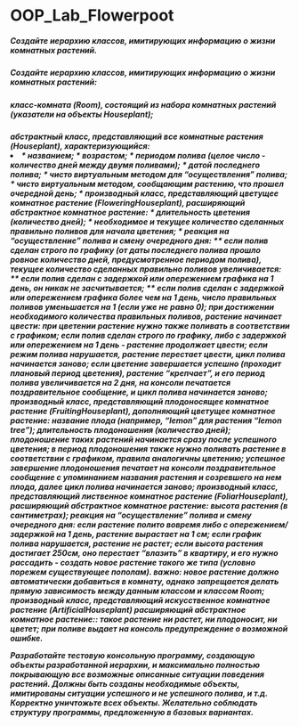 # OOP_Lab_Flowerpoot
<h5> Создайте иерархию классов, имитирующих информацию о жизни комнатных растений.

<h5> Создайте иерархию классов, имитирующих информацию о жизни комнатных растений:
 <h5>класc-комната (Room), состоящий из набора комнатных растений (указатели на объекты Houseplant);
 <h5>абстрактный класс, представляющий все комнатные растения (Houseplant), характеризующийся:
<li>
* названием;
* возрастом;
* периодом полива (целое число - количество дней между двумя поливами);
* датой последнего полива;
* чисто виртуальным методом для “осуществления” полива;
* чисто виртуальным методом, сообщающим растению, что прошел очередной день;
* производный класс, представляющий цветущее комнатное растение (FloweringHouseplant), расширяющий абстрактное комнатное растение:
* длительность цветения (количество дней);
* необходимое и текущее количество сделанных правильно поливов для начала цветения;
* реакция на “осуществление” полива и смену очередного дня:
** если полив сделан строго по графику (от даты последнего полива прошло ровное количество дней, предусмотренное периодом полива), текущее количество сделанных правильно поливов увеличивается:
** если полив сделан с задержкой или опережением графика на 1 день, он никак не засчитывается;
** если полив сделан с задержкой или опережением графика более чем на 1 день, число правильных поливов уменьшается на 1 (если уже не равно 0);
при достижении необходимого количества правильных поливов, растение начинает цвести:
при цветении растение нужно также поливать в соответствии с графиком;
если полив сделан строго по графику, либо с задержкой или опережением на 1 день - растение продолжает цвести;
если режим полива нарушается, растение перестает цвести, цикл полива начинается заново;
если цветение завершается успешно (проходит плановый период цветения), растение “крепчает”, и его период полива увеличивается на 2 дня, на консоли печатается поздравительное сообщение, и цикл полива начинается заново;
производный класс, представляющий плодоносящее комнатное растение (FruitingHouseplant), дополняющий цветущее комнатное растение:
название плода (например, “lemon” для растения “lemon tree”);
длительность плодоношения (количество дней);
плодоношение таких растений начинается сразу после успешного цветения;
в период плодоношения также нужно поливать растение в соответствии с графиком, правила аналогичны цветению;
успешное завершение плодоношения печатает на консоли поздравительное сообщение с упоминанием названия растения и созревшего на нем плода, далее цикл полива начинается заново;
производный класс, представляющий лиственное комнатное растение (FoliarHouseplant), расширяющий абстрактное комнатное растение:
высота растения (в сантиметрах);
реакция на “осуществление” полива и смену очередного дня:
если растение полито вовремя либо с опережением/задержкой на 1 день, растение вырастает на 1 см;
если график полива нарушается, растение не растет;
если высота растения достигает 250см, оно перестает “влазить” в квартиру, и его нужно рассадить - создать новое растение такого же типа (условно порежем существующее пополам).
важно: новое растение должно автоматически добавиться в комнату, однако запрещается делать прямую зависимость между данным классом и классом Room;
производный класс, представляющий искусственное комнатное растение (ArtificialHouseplant) расширяющий абстрактное комнатное растение::
такое растение ни растет, ни плодоносит, ни цветет;
при поливе выдает на консоль предупреждение о возможной ошибке.

Разработайте тестовую консольную программу, создающую объекты разработанной иерархии, и максимально полностью покрывающую все возможные описанные ситуации поведения растений. Должны быть созданы необходимые объекты, имитированы ситуации успешного и не успешного полива, и т.д. Корректно уничтожьте всех объекты. Желательно соблюдать структуру программы, предложенную в базовых вариантах.
